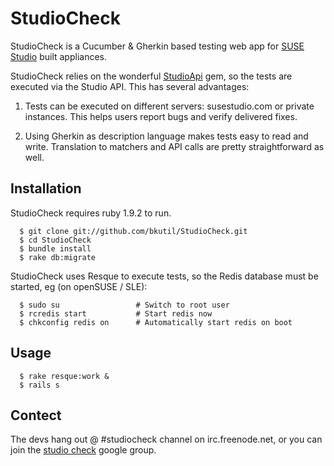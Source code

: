 # StudioCheck

StudioCheck is a Cucumber & Gherkin based testing web app for [SUSE
Studio](http://susestudio.com) built appliances.

StudioCheck relies on the wonderful
[StudioApi](https://github.com/jreidinger/studio_api) gem, so the tests are
executed via the Studio API. This has several advantages:

1. Tests can be executed on different servers: susestudio.com or private
instances. This helps users report bugs and verify delivered fixes.

2. Using Gherkin as description language makes tests easy to read and write.
Translation to matchers and API calls are pretty straightforward as well.

## Installation

StudioCheck requires ruby 1.9.2 to run.

```
  $ git clone git://github.com/bkutil/StudioCheck.git
  $ cd StudioCheck
  $ bundle install
  $ rake db:migrate
```

StudioCheck uses Resque to execute tests, so the Redis database must be
started, eg (on openSUSE / SLE):

```
  $ sudo su                 # Switch to root user
  $ rcredis start           # Start redis now
  $ chkconfig redis on      # Automatically start redis on boot
```

## Usage

```
  $ rake resque:work &
  $ rails s 
```

## Contect

The devs hang out @ #studiocheck channel on irc.freenode.net, or you can join
the [studio check](https://groups.google.com/forum/#!forum/studio-check) google
group.
